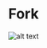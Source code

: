 # Fork 
![alt text](http://dressjessxo.com/wp-content/uploads/2014/11/Fork-it-orange-01-695x1024.jpg)
